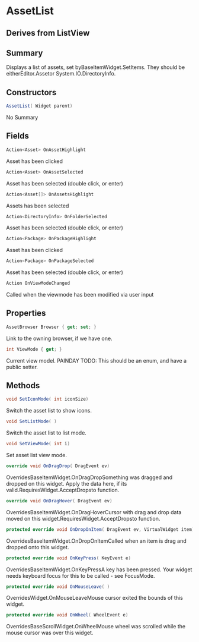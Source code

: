 # AssetList

## Derives from ListView

## Summary

Displays a list of assets, set byBaseItemWidget.SetItems. They should be eitherEditor.Assetor System.IO.DirectoryInfo.
## Constructors

```c#
AssetList( Widget parent) 
```
No Summary
## Fields

```c#
Action<Asset> OnAssetHighlight
```
Asset has been clicked
```c#
Action<Asset> OnAssetSelected
```
Asset has been selected (double click, or enter)
```c#
Action<Asset[]> OnAssetsHighlight
```
Assets has been selected
```c#
Action<DirectoryInfo> OnFolderSelected
```
Asset has been selected (double click, or enter)
```c#
Action<Package> OnPackageHighlight
```
Asset has been clicked
```c#
Action<Package> OnPackageSelected
```
Asset has been selected (double click, or enter)
```c#
Action OnViewModeChanged
```
Called when the viewmode has been modified via user input
## Properties

```c#
AssetBrowser Browser { get; set; } 
```
Link to the owning browser, if we have one.
```c#
int ViewMode { get; } 
```
Current view model.
PAINDAY TODO: This should be an enum, and have a public setter.
## Methods

```c#
void SetIconMode( int iconSize) 
```
Switch the asset list to show icons.
```c#
void SetListMode( ) 
```
Switch the asset list to list mode.
```c#
void SetViewMode( int i) 
```
Set asset list view mode.
```c#
override void OnDragDrop( DragEvent ev) 
```
OverridesBaseItemWidget.OnDragDropSomething was dragged and dropped on this widget. Apply the data here, if its valid.RequiresWidget.AcceptDropsto function.
```c#
override void OnDragHover( DragEvent ev) 
```
OverridesBaseItemWidget.OnDragHoverCursor with drag and drop data moved on this widget.RequiresWidget.AcceptDropsto function.
```c#
protected override void OnDropOnItem( DragEvent ev, VirtualWidget item) 
```
OverridesBaseItemWidget.OnDropOnItemCalled when an item is drag and dropped onto this widget.
```c#
protected override void OnKeyPress( KeyEvent e) 
```
OverridesBaseItemWidget.OnKeyPressA key has been pressed. Your widget needs keyboard focus for this to be called - see FocusMode.
```c#
protected override void OnMouseLeave( ) 
```
OverridesWidget.OnMouseLeaveMouse cursor exited the bounds of this widget.
```c#
protected override void OnWheel( WheelEvent e) 
```
OverridesBaseScrollWidget.OnWheelMouse wheel was scrolled while the mouse cursor was over this widget.

